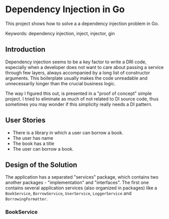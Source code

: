 # Dependency Injection in Go

This project shows how to solve a a dependency injection problem in Go.

Keywords: dependency injection, inject, injector, gin

## Introduction

Dependency injection seems to be a key factor to write a DRI code, especially when a developer does not want to care about passing a service through few layers, always accompanied by a long list of constructor arguments. This boilerplate usually makes the code unreadable and unnecessarily longer than the crucial business logic.

The way I figured this out, is presented in a "proof of concept" simple project. I tried to eliminate as much of not related to DI source code, thus sometimes you may wonder if this simplicity really needs a DI pattern.

## User Stories

* There is a library in which a user can borrow a book.
* The user has name
* The book has a title
* The user can borrow a book.

## Design of the Solution

The application has a separated "services" package, which contains two another packages - "implementation" and "interfaces". The first one contains several application services (also organized in packages) like a `BookService`, `BorrowService`, `UserService`, `LoggerService` and `BorrowingFormatter`.

### BookService
